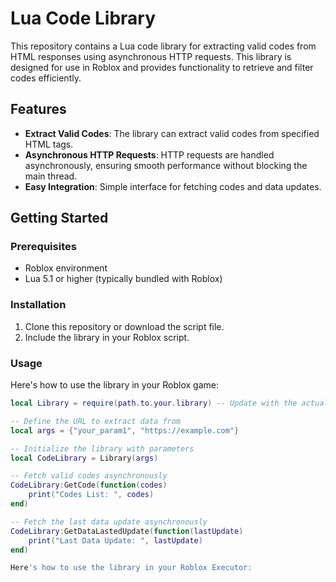 # Lua Code Library

This repository contains a Lua code library for extracting valid codes from HTML responses using asynchronous HTTP requests. This library is designed for use in Roblox and provides functionality to retrieve and filter codes efficiently.

## Features

- **Extract Valid Codes**: The library can extract valid codes from specified HTML tags.
- **Asynchronous HTTP Requests**: HTTP requests are handled asynchronously, ensuring smooth performance without blocking the main thread.
- **Easy Integration**: Simple interface for fetching codes and data updates.

## Getting Started

### Prerequisites

- Roblox environment
- Lua 5.1 or higher (typically bundled with Roblox)

### Installation

1. Clone this repository or download the script file.
2. Include the library in your Roblox script.

### Usage

Here's how to use the library in your Roblox game:

```lua
local Library = require(path.to.your.library) -- Update with the actual path

-- Define the URL to extract data from
local args = {"your_param1", "https://example.com"}

-- Initialize the library with parameters
local CodeLibrary = Library(args)

-- Fetch valid codes asynchronously
CodeLibrary:GetCode(function(codes)
    print("Codes List: ", codes)
end)

-- Fetch the last data update asynchronously
CodeLibrary:GetDataLastedUpdate(function(lastUpdate)
    print("Last Data Update: ", lastUpdate)
end)

Here's how to use the library in your Roblox Executor:
    
